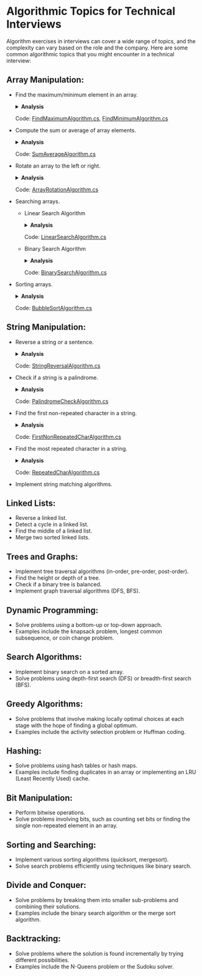 # Algorithmic Topics for Technical Interviews

Algorithm exercises in interviews can cover a wide range of topics, and the complexity can vary based on the role and the company. Here are some common algorithmic topics that you might encounter in a technical interview:

## Array Manipulation:

- Find the maximum/minimum element in an array.
  <details><summary><b>Analysis</b></summary>
    
    1. <h2>Problem Statement</h2>
    
        - Given an array of integers, find and return the maximum/minimum element in the array.
          
    2. <h2>Input</h2>
    
        - An array of integers of length $N$.
          
    2. <h2>Output</h2>
    
        - The maximum/minimum element in the array.
          
    4. <h2>Algorithm</h2>
    
        1. The algorithm iterates through the array once, keeping track of the maximum/minimum element found so far.
    
    5. <h2>Time Complexity</h2>

        - The algorithm iterates through the array once, making $N$ comparisons.
        - Therefore, the time complexity is $O(N)$, where $N$ is the size of the input array.

    6. <h2>Space Complexity</h2>

        - The algorithm uses only a constant amount of additional space to store the maximum/minimum element found so far.
        - Therefore, the space complexity is $O(1)$.
    
    </details>

    Code: [FindMaximumAlgorithm.cs](https://github.com/rohan-bhautoo/Algorithms/blob/main/Array%20Manipulation/FindMaximumAlgorithm.cs), [FindMinimumAlgorithm.cs](https://github.com/rohan-bhautoo/Algorithms/blob/main/Array%20Manipulation/FindMinimumAlgorithm.cs)
  
- Compute the sum or average of array elements.
  <details><summary><b>Analysis</b></summary>
    
    1. <h2>Problem Statement</h2>
    
        - Given an array of integers, compute either the sum or the average of its elements.
          
    2. <h2>Input</h2>
    
        - An array of integers of length $N$.
          
    2. <h2>Output</h2>
    
        - Sum of the elements in the array.
        - Average of the elements in the array.
          
    4. <h2>Algorithm</h2>
    
        1. The algorithm iterates through the array once, accumulating the sum of the elements. After iterating through the array, it can optionally compute the average by dividing the sum by the total number of elements.
    
    5. <h2>Time Complexity</h2>

        - The algorithm iterates through the array once, making $N$ additions for computing the sum.
        - Therefore, the time complexity for computing the sum is $O(N)$.
        - If computing the average is required, it involves one division operation, which is constant time. So, the time complexity for computing the average remains $O(N)$.

    6. <h2>Space Complexity</h2>

        - The algorithm uses only a constant amount of additional space to store variables for sum and average computation.
        - Therefore, the space complexity is $O(1)$.
    
    </details>

    Code: [SumAverageAlgorithm.cs](https://github.com/rohan-bhautoo/Algorithms/blob/main/Array%20Manipulation/SumAverageAlgorithm.cs)
  
- Rotate an array to the left or right.
  <details><summary><b>Analysis</b></summary>
    
    1. <h2>Problem Statement</h2>
    
        - The goal is to rotate an array to the left or right by a specified number of positions.
          
    2. <h2>Input</h2>
    
        - An array of integers of length $N$.
        - The number of positions to rotate the array.
          
    2. <h2>Output</h2>
    
        - The array after performing the rotation.
          
    4. <h2>Algorithm</h2>
    
        1. For left rotation:
            - Take the first `d` elements and move them to the end of the array.
        2. For right rotation:
            - Take the last `d` elements and move them to the beginning of the array.
      
              ```
              Lets break it down:
  
              Number of left rotation: 3
  
              First rotation:
              (1, 2, 3, 4, 5, 6, 7) → (2, 3, 4, 5, 6, 7, 1)
  
              Second rotation:
              (2, 3, 4, 5, 6, 7, 1) → (3, 4, 5, 6, 7, 1, 2)
  
              Third rotation:
              (3, 4, 5, 6, 7, 1, 2) → (4, 5, 6, 7, 1, 2, 3)
      
              ```
    
    5. <h2>Time Complexity</h2>
  
        - The time complexity for both left and right rotations is $O(N)$, where $N$ is the number of integers in the array. This is because in both cases, we need to move a certain number of integers, and the time complexity is linearly proportional to the number of integers moved.
  
    6. <h2>Space Complexity</h2>
  
        - The space complexity of the rotation algorithm is $O(1)$ because it doesn't use any additional space that scales with the size of the input. The rotations are performed in-place.
  
    7. <h2>Optimizations</h2>
  
        - If the number of positions to rotate $(d)$ is greater than the size of the array $(N)$, the modulus operation $(d mod N)$ can be used to find the effective number of positions to rotate, as rotating by $N$ positions is equivalent to not rotating at all.
        - The rotation algorithm can be optimized by reversing the entire array and then reversing the first and last portions separately. This approach will simplify the logic and can be more efficient.
    
    </details>
  
    Code: [ArrayRotationAlgorithm.cs](https://github.com/rohan-bhautoo/Algorithms/blob/main/Array%20Manipulation/ArrayRotationAlgorithm.cs)
  
- Searching arrays.
    - Linear Search Algorithm
      <details><summary><b>Analysis</b></summary>
    
        1. <h2>Problem Statement</h2>
        
            - Given an array of elements and a target value, determine if the target value is present in the array.
              
        2. <h2>Input</h2>
        
            - An array of integers of length $N$.
            - The target value to search for.
              
        2. <h2>Output</h2>
        
            - Index of the target value if found, otherwise -1.
              
        4. <h2>Algorithm</h2>
        
            1. Iterate through the array sequentially and compare each element with the target value until a match is found or the end of the array is reached.
        
        5. <h2>Time Complexity</h2>
    
            - In the worst-case scenario, the target value may be the last element of the array or not present at all, requiring $N$ comparisons.
            - Therefore, the time complexity for linear search is $O(N)$.
    
        6. <h2>Space Complexity</h2>
    
            - Linear search uses only a constant amount of additional space.
            - Therefore, the space complexity is $O(1)$.
    
        </details>
    
        Code: [LinearSearchAlgorithm.cs](https://github.com/rohan-bhautoo/Algorithms/blob/main/Array%20Manipulation/LinearSearchAlgorithm.cs)
 
    - Binary Search Algorithm
      <details><summary><b>Analysis</b></summary>
    
        1. <h2>Problem Statement</h2>
        
            - Given a sorted array of elements and a target value, determine if the target value is present in the array.
              
        2. <h2>Input</h2>
        
            - A sorted integer array of length $N$.
            - A target value to search for.
              
        2. <h2>Output</h2>
        
            - Index of the target value if found, otherwise -1.
              
        4. <h2>Algorithm</h2>
        
            1. Compare the target value with the middle element of the array.
            2. If the target value matches the middle element, return its index.
            3. If the target value is less than the middle element, repeat the search process on the left half of the array.
            4. If the target value is greater than the middle element, repeat the search process on the right half of the array.
            5. Continue this process until the target value is found or the search space is empty.
        
        5. <h2>Time Complexity</h2>
    
            - Initial Step:
                - In each step of the binary search, the search space is halved.
            - Iterations Analysis:
                - In the first step, there is $N$ elements.
                - After the first comparison, approxiamtely $\frac{N}{2}$ elements are remaining.
                - After the second comparison, approxiamtely $\frac{N}{4}$ elements are remaining.
                - After the third comparison, approxiamtely $\frac{N}{8}$ elements are remaining.
                - ...
                - This halving process continues until we find the target element or exhaust the search space.
            - Time Complexity:
                -  The time complexity of binary search is determined by the number of comparisons required, which is approximately $log{_2}(N)$.
                -  Therefore, the time complexity is $O(log N)$.
                -  The number of comparisons scales logarithmically with the size of the input array $N$. This means that as the size of the array increases, the number of comparisons needed increases at a much slower rate.
    
        6. <h2>Space Complexity</h2>
    
            - Binary search typically uses recursion, which consumes additional space proportional to the depth of the recursion stack.
            - Therefore, the space complexity is $O(log N)$ due to the recursive calls.
        
        </details>
    
        Code: [BinarySearchAlgorithm.cs](https://github.com/rohan-bhautoo/Algorithms/blob/main/Array%20Manipulation/BinarySearchAlgorithm.cs)
      
- Sorting arrays.
  <details><summary><b>Analysis</b></summary>
    
    1. <h2>Problem Statement</h2>
    
        - Given an unsorted array, sort the array in ascending order.
          
    2. <h2>Input</h2>
    
        - An array of integers of length $N$.
          
    2. <h2>Output</h2>
    
        - The sorted array.
          
    4. <h2>Algorithm</h2>
    
        1. Start iterating through the array from the beginning.
        2. For each element, compare it with the next element.
        2. If the current element is greater that the next element, swap them.
        4. Continue this process until the entire array is sorted.
      
            ```
            Lets break it down:
    
            First pass:
            (5, 3, 4, 1, 2) → (3, 5, 4, 1, 2)
            (3, 5, 4, 1, 2) → (3, 4, 5, 1, 2)
            (3, 4, 5, 1, 2) → (3, 4, 1, 5, 2)
            (3, 4, 1, 5, 2) → (3, 4, 1, 2, 5)
            
            Second pass:
            (3, 4, 1, 2, 5) → (3, 4, 1, 2, 5)
            (3, 4, 1, 2, 5) → (3, 1, 4, 2, 5)
            (3, 1, 4, 2, 5) → (3, 1, 2, 4, 5)
            
            Continued passes render the list completely sorted:
            (1, 2, 3, 4, 5)
            ```
    
    5. <h2>Time Complexity</h2>

        - Outer Loop
            - The outer loop iterates over the array length $(N - 1)$ times, where $N$ is the length of the array. This loop controls the number of passes needed to sort the array.

              ```c#
              for(int i = 0; i < N - 1; i++)
              ```

        - Inner Loop
            - The inner loop also iterates over the array length, but it decreaess by one in each subsequent pass $(N - 1 - i)$, where i is the index of the outer loop. This loop performs comparisons and potential swaps.
         
              ```c#
              for(int j = 0; j < N - 1 - i; j++)
              ```
              
        - Time Complexity Calculation
            - To analyze the time complexity, we need to consider the number of comparisons and swaps performed by the algorithm.
         
                - Comparisons: In each pass of the outer loop, the inner loop performs $N - 1$ comparisons. Since the outer loop iterate $N - 1$ times, the total number of comparisons is roughly $(N - 1) * (N - 1) = N^2 - 2N + 1$ comparisons.
                - Swaps: The number of swaps can vary based on the initial ordering of the array.
                    - Worst-Case Scenario: The array is in reverse order. Bubble Sort performs a swap for almost every comparison.
                    - Best-Case Scenario: If the array is already sorted, no swaps are needed.
                - Total Time Complexity:
                    - Inner Loop Iterations:
                        -  In the first iteration of the outer loop, the inner loop performs $N - 1$ iterations.
                        -  In the second iteration of the outer loop, the inner loop performs $N - 2$ iterations.
                        -  In the third iteration of the outer loop, the inner loop performs $N - 3$ iterations.
                        -  ...
                        -  In the $(N - 1)$<sup>th</sup> iteration of the outer loop, the inner loop performs 1 iteration.
                    - Total Iterations of the Inner Loop:
                        - The total number of iterations performed by the inner loop can be calculated by summing the arithmetic sequence:
                          - $(N - 1) + (N - 2) + (N - 3) + ... + 1$
                          - This sequence can be represented as a triangular number and the sum of the first N natural numbers can be calculated using the formula:
                            $$\sum_{i=1}^N i = \frac{N(N+1)}{2}$$
                          - So, when substituting $N - 1$ for $N$ in the formula (because we're summing from 1 to N -1), the total number of iterations of the inner loop is:
                            $$\sum_{i=1}^{N-1} i = \frac{(N-1)((N-1)+1)}{2} = \frac{N^2-N}{2} = \frac{N(N-1)}{2}$$
                    - Total Comparisons:
                        - Since each iteration of the inner loop performs a comparison, the total number of comparisons is equal to the total iterations of the inner loop.
                    - Time Complexity:
                        - Since each iteration of the inner loop performs a comparison, the total number of comparisons is equal to the total iterations of the inner loop.
                    - Time Complexity:
                        - The complexity is $\frac{N^2-N}{2}$, therefore $O(N^2)$ (in Big O notation, we discard the lower-order terms and constant factors like $-\frac{N}{2}$, because the number of comparisons scales quadratically with the size of the input array $N$.

    6. <h2>Space Complexity</h2>

        - Bubble Sort is an in-place sorting algorithm, meaning it doesn't require additional space other that the input array itself. Therefore, its space complexity is $O(1)$.

    7. <h2>Optimizations</h2>

        - A flag can be introduced to check if any swaps were made in a pass. If no swaps were made, it indicates that the array is already sorted and you can terminate early.

            ```c#
            public static void BubbleSort(int[] arr) {
              int n = arr.Length;
              for (int i = 0; i < n - 1; i++) {
                  bool swapped = false;
                  for (int j = 0; j < n - 1 - i; j++) {
                      if (arr[j] > arr[j + 1]) {
                          int temp = arr[j];
                          arr[j] = arr[j + 1];
                          arr[j + 1] = temp;
                          swapped = true;
                      }
                  }
                  // If no two elements were swapped in the inner loop, then the array is already sorted
                  if (!swapped)
                      break;
                }
            }
            ```
    
    </details>

    Code: [BubbleSortAlgorithm.cs](https://github.com/rohan-bhautoo/Algorithms/blob/main/Array%20Manipulation/BubbleSortAlgorithm.cs)

## String Manipulation:

- Reverse a string or a sentence.
  <details><summary><b>Analysis</b></summary>
    
    1. <h2>Problem Statement</h2>
    
        - The goal is to reverse the characters in a string or the words in a sentence.
          
    2. <h2>Input</h2>
    
        - A string or sentence.
          
    2. <h2>Output</h2>
    
        - The reversed string or sentence.
          
    4. <h2>Algorithm</h2>
    
        1. Reverse String:
             - Start from both ends of the string.
             - Swap the characters at the two ends and move towards the center until the entire string is reversed.
      
                ```
                Lets break it down:

                string = "Hello"

                First Iteration:
                ('H','e','l','l','o') → ('o','e','l','l','H')

                Second Iteration:
                ('o','e','l','l','H') → ('o','l','l','e','H')

                final string = 'olleH'
                ```
                
        2. Reverse Sentence (Words):
             - Split the sentence into individual words.
             - Reverse the order of the words.
             - Join the reversed words to form the reversed sentence.
      
                ```
                Lets break it down:

                string = "This is a sentence."

                // Convert to Char array:
                ['T', 'h', 'i', 's', ' ', 'i', 's', ' ', 'a', ' ', 's', 'e', 'n', 't', 'e', 'n', 'c', 'e', '.']

                // Reverse the Entire Sentence:
                ['.', 'e', 'c', 'n', 'e', 't', 'n', 'e', 's', ' ', 'a', ' ', 's', 'i', ' ', 's', 'i', 'h', 'T']

                // Words are split using ' ' and then reversed
                ['s', 'e', 'n', 't', 'e', 'n', 'c', 'e', '.', ' ', 'a', ' ', 'i', 's', ' ', 'T', 'h', 'i', 's']

                final string = 'sentence. sample a is This'
                ```
    
    5. <h2>Time Complexity</h2>

          - For reversing a string, the time complexity is $O(N)$, where $N$ is the length of the string. This is because each character is visited once during the reversal process.
          - For reversing a sentence (words), the time complexity is also $O(N)$, where $N$ is the total number of characters in the sentence.

    6. <h2>Space Complexity</h2>

        - The space complexity for both cases is $O(1)$ since the reversal is performed in-place, and no additional space is required proportional to the size of the input.

    7. <h2>Optimizations</h2>

        - For reversing a sentence, the process can be optimized by reversing the entire string first and then reversing the individual words. This reduces the number of character swaps needed.
    
    </details>

    Code: [StringReversalAlgorithm.cs](https://github.com/rohan-bhautoo/Algorithms/blob/main/String%20Manipulation/StringReversalAlgorithm.cs)
  
- Check if a string is a palindrome.
  <details><summary><b>Analysis</b></summary>
    
    1. <h2>Problem Statement</h2>
    
        - The goal is to determine whether a given string is a palindrome. A palindrome is a string that reads the same forward as backward.
          
    2. <h2>Input</h2>
    
        - A string.
          
    2. <h2>Output</h2>
    
        - Returns true if the string is a palindrome. Otherwise, it will return false.
          
    4. <h2>Algorithm</h2>
    
        1. Iterate through the characters of the string from both ends simultaneously.
        2. Compare the characters at corresponding positions.
        3. If all pairs of corresponding characters match, the string is a palindrome.
      
                ```
                Lets break it down:

                string input = "A man, a plan, a canal, Panama!";

                // String converted to lowercase
                input = "a man, a plan, a canal, panama!";

                // Non-alphanumeric characters are skipped
                input = "amanaplanacanalpanama";

                // Two pointers are used, one at the beginning and one at the end of the processed string:
                'start' initially points to the first character ('a').
                'end' initially points to the last character ('a').

                //Iteration:
                Characters at the corresponding positions are compared:
                'a' (start) == 'a' (end) → Move pointers.
                'm' (start) == 'm' (end) → Move pointers.
                'a' (start) == 'a' (end) → Move pointers.

                // The algorithm continues comparing characters until the pointers meet in the middle.
                ```
    
    5. <h2>Time Complexity</h2>

          - The time complexity is $O(N)$, where $N$ is the length of the string. This is because we need to iterate through half of the string to check for palindrome property.

    6. <h2>Space Complexity</h2>

        - The space complexity is $O(1)$ since no additional space is used that scales with the size of the input.

    7. <h2>Optimizations</h2>

        - The algorithm can be optimized by ignoring non-alphanumeric characters and treating uppercase and lowercase letters as equal.
    
    </details>

    Code: [PalindromeCheckAlgorithm.cs](https://github.com/rohan-bhautoo/Algorithms/blob/main/String%20Manipulation/PalindromeCheckAlgorithm.cs)
  
- Find the first non-repeated character in a string.
  <details><summary><b>Analysis</b></summary>
    
    1. <h2>Problem Statement</h2>
    
        - The goal is to find the first non-repeated character in a given string.
          
    2. <h2>Input</h2>
    
        - A string.
          
    2. <h2>Output</h2>
    
        - The first non-repeated character in the string. Returns null if there's no non-repeated character.
          
    4. <h2>Algorithm</h2>
    
        1. Iterate through the string and count the occurrences of each character using a Dictionary.
        2. Find the first character with a count of 1.
      
    5. <h2>Time Complexity</h2>

          - The time complexity is $O(N)$, where $N$ is the length of the string. This is because we iterate through the string once to count the occurrences and then iterate again to find the first non-repeated character.
            
    6. <h2>Space Complexity</h2>

        - The space complexity is $O(k)$, where $k$ is the number of unique characters in the string. The algorithm uses a Dictionary to store the counts of each character.
    
    </details>

    Code: [FirstNonRepeatedCharAlgorithm.cs](https://github.com/rohan-bhautoo/Algorithms/blob/main/String%20Manipulation/FirstNonRepeatedCharAlgorithm.cs)
  
- Find the most repeated character in a string.
  <details><summary><b>Analysis</b></summary>
    
    1. <h2>Problem Statement</h2>
    
        - 
          
    2. <h2>Input</h2>
    
        - 
          
    2. <h2>Output</h2>
    
        - 
          
    4. <h2>Algorithm</h2>
    
        1. 
      
    5. <h2>Time Complexity</h2>

          - 
            
    6. <h2>Space Complexity</h2>

        - 
    
    </details>

    Code: [RepeatedCharAlgorithm.cs](https://github.com/rohan-bhautoo/Algorithms/blob/main/String%20Manipulation/RepeatedCharAlgorithm.cs)
  
- Implement string matching algorithms.

## Linked Lists:

- Reverse a linked list.
- Detect a cycle in a linked list.
- Find the middle of a linked list.
- Merge two sorted linked lists.

## Trees and Graphs:

- Implement tree traversal algorithms (in-order, pre-order, post-order).
- Find the height or depth of a tree.
- Check if a binary tree is balanced.
- Implement graph traversal algorithms (DFS, BFS).

## Dynamic Programming:

- Solve problems using a bottom-up or top-down approach.
- Examples include the knapsack problem, longest common subsequence, or coin change problem.

## Search Algorithms:

- Implement binary search on a sorted array.
- Solve problems using depth-first search (DFS) or breadth-first search (BFS).

## Greedy Algorithms:

- Solve problems that involve making locally optimal choices at each stage with the hope of finding a global optimum.
- Examples include the activity selection problem or Huffman coding.

## Hashing:

- Solve problems using hash tables or hash maps.
- Examples include finding duplicates in an array or implementing an LRU (Least Recently Used) cache.

## Bit Manipulation:

- Perform bitwise operations.
- Solve problems involving bits, such as counting set bits or finding the single non-repeated element in an array.

## Sorting and Searching:

- Implement various sorting algorithms (quicksort, mergesort).
- Solve search problems efficiently using techniques like binary search.

## Divide and Conquer:

- Solve problems by breaking them into smaller sub-problems and combining their solutions.
- Examples include the binary search algorithm or the merge sort algorithm.

## Backtracking:

- Solve problems where the solution is found incrementally by trying different possibilities.
- Examples include the N-Queens problem or the Sudoku solver.
